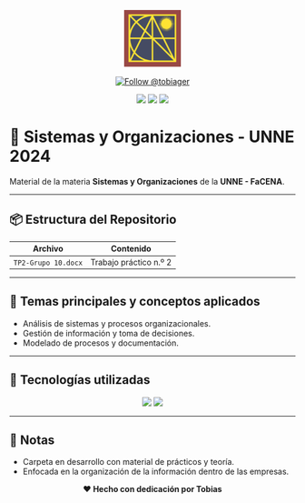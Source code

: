 <p align="center">
  <img src="https://raw.githubusercontent.com/tobiager/UNNE-LSI/main/assets/facena.png" alt="Logo de FaCENA" width="100">
</p>

<p align="center">
  <a href="https://github.com/tobiager">
    <img src="https://img.shields.io/github/followers/tobiager?label=Follow%20@tobiager&style=social" alt="Follow @tobiager" />
  </a>
</p>

<p align="center">
  <img src="https://img.shields.io/badge/UNNE-Sistemas%20y%20Organizaciones-blue?style=for-the-badge"/>
  <img src="https://img.shields.io/badge/Estado-En%20progreso-orange?style=for-the-badge"/>
  <img src="https://img.shields.io/badge/Cursada-2024-blue?style=for-the-badge"/>
</p>

# 📄 Sistemas y Organizaciones - UNNE 2024

Material de la materia **Sistemas y Organizaciones** de la **UNNE - FaCENA**.

---

## 📦 Estructura del Repositorio

| Archivo | Contenido |
| ------- | --------- |
| `TP2-Grupo 10.docx` | Trabajo práctico n.º 2 |

---

## 🚀 Temas principales y conceptos aplicados

- Análisis de sistemas y procesos organizacionales.
- Gestión de información y toma de decisiones.
- Modelado de procesos y documentación.

---

## 🧠 Tecnologías utilizadas

<p align="center">
  <img src="https://img.shields.io/badge/Git-181717?style=for-the-badge&logo=git&logoColor=white"/>
  <img src="https://img.shields.io/badge/Markdown-000000?style=for-the-badge&logo=markdown&logoColor=white"/>
</p>

---

## 📌 Notas

- Carpeta en desarrollo con material de prácticos y teoría.
- Enfocada en la organización de la información dentro de las empresas.

<p align="center"><b>❤️ Hecho con dedicación por Tobias</b></p>

